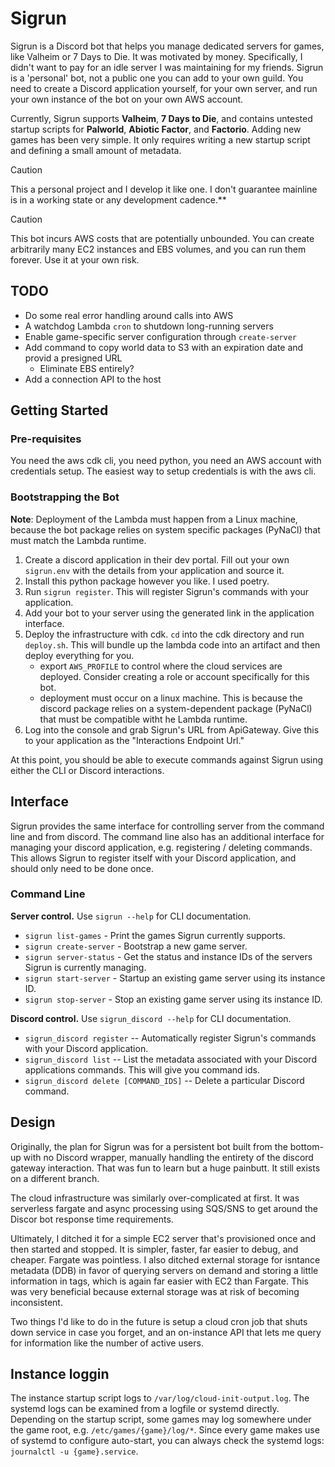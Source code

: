 # Sigrun

Sigrun is a Discord bot that helps you manage dedicated servers for games, like Valheim or 7 Days to Die. It was motivated by money. Specifically, I didn't want to pay for an idle server I was maintaining for my friends. Sigrun is a 'personal' bot, not a public one you can add to your own guild. You need to create a Discord application yourself, for your own server, and run your own instance of the bot on your own AWS account.

Currently, Sigrun supports **Valheim**, **7 Days to Die**, and contains untested startup scripts for **Palworld**, **Abiotic Factor**, and **Factorio**. Adding new games has been very simple. It only requires writing a new startup script and defining a small amount of metadata.

> [!CAUTION]
> This a personal project and I develop it like one. I don't guarantee mainline is in a working state or any development cadence.**

> [!CAUTION]
> This bot incurs AWS costs that are potentially unbounded. You can create arbitrarily many EC2 instances and EBS volumes, and you can run them forever. Use it at your own risk.

## TODO
- Do some real error handling around calls into AWS
- A watchdog Lambda `cron` to shutdown long-running servers
- Enable game-specific server configuration through `create-server`
- Add command to copy world data to S3 with an expiration date and provid a presigned URL
    - Eliminate EBS entirely?
- Add a connection API to the host

## Getting Started

### Pre-requisites

You need the aws cdk cli, you need python, you need an AWS account with credentials setup. The easiest way to setup credentials is with the aws cli.

### Bootstrapping the Bot

**Note**: Deployment of the Lambda must happen from a Linux machine, because the bot package relies on system specific packages (PyNaCl) that must match the Lambda runtime.

1. Create a discord application in their dev portal. Fill out your own `sigrun.env` with the details from your application and source it.
2. Install this python package however you like. I used poetry.
3. Run `sigrun register`. This will register Sigrun's commands with your application.
4. Add your bot to your server using the generated link in the application interface.
5. Deploy the infrastructure with cdk. `cd` into the cdk directory and run `deploy.sh`. This will bundle up the lambda code into an artifact and then deploy everything for you.
    - export `AWS_PROFILE` to control where the cloud services are deployed. Consider creating a role or account specifically for this bot.
    - deployment must occur on a linux machine. This is because the discord package relies on a system-dependent package (PyNaCl) that must be compatible witht he Lambda runtime.
6. Log into the console and grab Sigrun's URL from ApiGateway. Give this to your application as the "Interactions Endpoint Url."

At this point, you should be able to execute commands against Sigrun using either the CLI or Discord interactions.

## Interface

Sigrun provides the same interface for controlling server from the command line and from discord. The command line also has an additional interface for managing your discord application, e.g. registering / deleting commands. This allows Sigrun to register itself with your Discord application, and should only need to be done once.

### Command Line

**Server control.** Use `sigrun --help` for CLI documentation.

- `sigrun list-games` - Print the games Sigrun currently supports.
- `sigrun create-server` - Bootstrap a new game server.
- `sigrun server-status` - Get the status and instance IDs of the servers Sigrun is currently managing.
- `sigrun start-server` - Startup an existing game server using its instance ID.
- `sigrun stop-server` - Stop an existing game server using its instance ID.

**Discord control.** Use `sigrun_discord --help` for CLI documentation.

- `sigrun_discord register` -- Automatically register Sigrun's commands with your Discord application.
- `sigrun_discord list` -- List the metadata associated with your Discord applications commands. This will give you command ids.
- `sigrun_discord delete [COMMAND_IDS]` -- Delete a particular Discord command.

## Design

Originally, the plan for Sigrun was for a persistent bot built from the bottom-up with no Discord wrapper, manually handling the entirety of the discord gateway interaction. That was fun to learn but a huge painbutt. It still exists on a different branch.

The cloud infrastructure was similarly over-complicated at first. It was serverless fargate and async processing using SQS/SNS to get around the Discor bot response time requirements. 

Ultimately, I ditched it for a simple EC2 server that's provisioned once and then started and stopped. It is simpler, faster, far easier to debug, and cheaper. Fargate was pointless. I also ditched external storage for isntance metadata (DDB) in favor of querying servers on demand and storing a little information in tags, which is again far easier with EC2 than Fargate. This was very beneficial because external storage was at risk of becoming inconsistent.

Two things I'd like to do in the future is setup a cloud cron job that shuts down service in case you forget, and an on-instance API that lets me query for information like the number of active users.

## Instance loggin

The instance startup script logs to `/var/log/cloud-init-output.log`. The systemd logs can be examined from a logfile or systemd directly. Depending on the startup script, some games may log somewhere under the game root, e.g. `/etc/games/{game}/log/*`. Since every game makes use of systemd to configure auto-start, you can always check the systemd logs: `journalctl -u {game}.service`.
